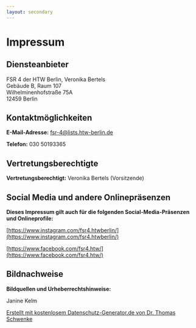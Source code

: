 ```yaml
---
layout: secondary
---
```


# Impressum
## Diensteanbieter
FSR 4 der HTW Berlin, Veronika Bertels\
Gebäude B, Raum 107\
Wilhelminenhofstraße 75A\
12459 Berlin

## Kontaktmöglichkeiten
**E-Mail-Adresse:** fsr-4@lists.htw-berlin.de

**Telefon:** 030 50193365

## Vertretungsberechtigte
**Vertretungsberechtigt:** Veronika Bertels (Vorsitzende)

## Social Media und andere Onlinepräsenzen
**Dieses Impressum gilt auch für die folgenden Social-Media-Präsenzen und Onlineprofile:**

[https://www.instagram.com/fsr4.htwberlin/](https://www.instagram.com/fsr4.htwberlin/)

[https://www.facebook.com/fsr4.htw/](https://www.facebook.com/fsr4.htw/)

## Bildnachweise
**Bildquellen und Urheberrechtshinweise:**

Janine Kelm

[Erstellt mit kostenlosem Datenschutz-Generator.de von Dr. Thomas Schwenke](https://datenschutz-generator.de/?l=de)
